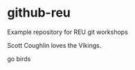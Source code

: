# github-reu
Example repository for REU git workshops

Scott Coughlin loves the Vikings.

go birds 

